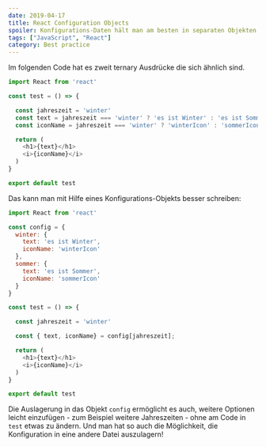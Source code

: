 ```yaml
---
date: 2019-04-17
title: React Configuration Objects
spoiler: Konfigurations-Daten hält man am besten in separaten Objekten
tags: ["JavaScript", "React"]
category: Best practice
---
```


Im folgenden Code hat es zweit ternary Ausdrücke die sich ähnlich sind. 

```javascript
import React from 'react'

const test = () => {

  const jahreszeit = 'winter'
  const text = jahreszeit === 'winter' ? 'es ist Winter' : 'es ist Sommer'
  const iconName = jahreszeit === 'winter' ? 'winterIcon' : 'sommerIcon'

  return (
    <h1>{text}</h1> 
    <i>{iconName}</i>
  )
}

export default test
```

Das kann man mit Hilfe eines Konfigurations-Objekts besser schreiben:

```javascript
import React from 'react'

const config = {
  winter: {
    text: 'es ist Winter',
    iconName: 'winterIcon'
  },
  sommer: {
    text: 'es ist Sommer',
    iconName: 'sommerIcon'
  }
}

const test = () => {

  const jahreszeit = 'winter'

  const { text, iconName} = config[jahreszeit]; 

  return (
    <h1>{text}</h1> 
    <i>{iconName}</i>
  )
}

export default test
```

Die Auslagerung in das Objekt `config` ermöglicht es auch, weitere Optionen leicht einzufügen - zum Beispiel weitere Jahreszeiten - ohne am Code in `test` etwas zu ändern. 
Und man hat so auch die Möglichkeit, die Konfiguration in eine andere Datei auszulagern!